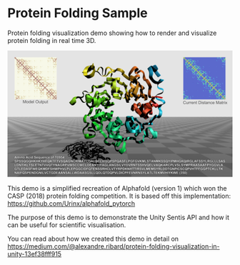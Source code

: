 # Protein Folding Sample

Protein folding visualization demo showing how to render and visualize protein folding in real time 3D.

![image info](./Documentation/main.jpg)
 
This demo is a simplified recreation of Alphafold (version 1) which won the CASP (2018) protein folding competition. 
It is based off this implementation: https://github.com/Urinx/alphafold_pytorch

The purpose of this demo is to demonstrate the Unity Sentis API and how it can be useful for scientific visualisation.

You can read about how we created this demo in detail on https://medium.com/@alexandre.ribard/protein-folding-visualization-in-unity-13ef38fff915

 
